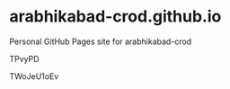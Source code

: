 # arabhikabad-crod.github.io
Personal GitHub Pages site for arabhikabad-crod














TPvyPD

TWoJeU1oEv
